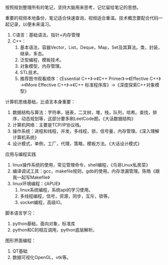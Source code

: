 按照规划整理所有的笔记，坚持大脑用来思考，记忆留给笔记的思想。

重要的视频本地备份，笔记适合快速查询，视频适合重温。技术概念要配合代码一起记录，以便未来温习。

1. C语言：基础语法，指针+内存管理
2. C++：
   1. 基本语法，容器Vector，List，Deque，Map，Set及其算法。类，封装，继承，多态。
   2. 泛型编程，模板技术。
   3. 对象模型，内存管理。
   4. STL技术。
   5. 推荐图书观看顺序：《Essential C++》→《C++ Primer》→《Effective C++》→《More Effective C++》→《C++ 标准程序库》→《深度探索C++对象模型》

计算机思维基础，比语言本身重要：

1. 数据结构与算法：字符串，链表，二叉树，堆，栈，队列，哈希。查找，排序，动态规划等，这部分要多刷LeetCode题。《大话数据结构》
2. 计算机网络：主要是TCP/IP协议栈。
3. 操作系统：进程和线程，并发，多线程，锁，信号量，内存管理。《深入理解计算机系统》
4. 设计模式，单例，工厂，代理，策略，模板方法。《大话设计模式》

应用与编程实践

1. linux操作系统的使用，常见管理命令，shell编程，《鸟哥Linux私房菜》
2. 编译调试工具：gcc，makefile规则，gdb的使用。内存泄漏管理。陈皓《跟我一起写Makefile》
3. linux环境编程：《APUE》
   1. linux系统编程，系统api的学习使用。
   2. 多线程编程，信号，资源，同步，互斥，锁等。
   3. socket编程，高级IO。

脚本语言学习：

1. python基础，面向对象，标准库
2. python和C的相互调用，python底层解析。

图形界面编程：

1. QT基础
2. 数据可视化OpenGL，vtk等。